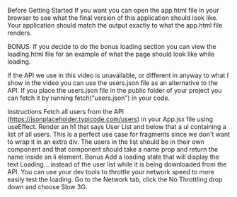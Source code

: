 Before Getting Started
If you want you can open the app.html file in your browser to see what the final version of this application should look like. Your application should match the output exactly to what the app.html file renders.

BONUS: If you decide to do the bonus loading section you can view the loading.html file for an example of what the page should look like while loading.

If the API we use in this video is unavailable, or different in anyway to what I show in the video you can use the users.json file as an alternative to the API. If you place the users.json file in the public folder of your project you can fetch it by running fetch("users.json") in your code.

Instructions
Fetch all users from the API (https://jsonplaceholder.typicode.com/users) in your App.jsx file using useEffect.
Render an h1 that says User List and below that a ul containing a list of all users. This is a perfect use case for fragments since we don't want to wrap it in an extra div.
The users in the list should be in their own component and that component should take a name prop and return the name inside an li element.
Bonus
Add a loading state that will display the text Loading... instead of the user list while it is being downloaded from the API.
You can use your dev tools to throttle your network speed to more easily test the loading. Go to the Network tab, click the No Throttling drop down and choose Slow 3G.
